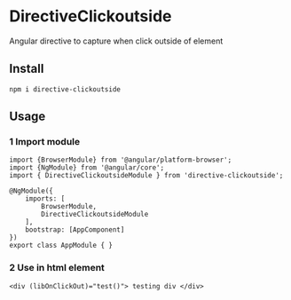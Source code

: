 # DirectiveClickoutside

Angular directive to capture when click outside of element

## Install

```
npm i directive-clickoutside
```

## Usage

### 1 Import module

```
import {BrowserModule} from '@angular/platform-browser';
import {NgModule} from '@angular/core';
import { DirectiveClickoutsideModule } from 'directive-clickoutside';

@NgModule({
    imports: [
        BrowserModule,
        DirectiveClickoutsideModule
    ],
    bootstrap: [AppComponent]
})
export class AppModule { }
```

### 2 Use in html element

```
<div (libOnClickOut)="test()"> testing div </div>
```
